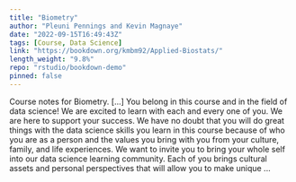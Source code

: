 ```yaml
---
title: "Biometry"
author: "Pleuni Pennings and Kevin Magnaye"
date: "2022-09-15T16:49:43Z"
tags: [Course, Data Science]
link: "https://bookdown.org/kmbm92/Applied-Biostats/"
length_weight: "9.8%"
repo: "rstudio/bookdown-demo"
pinned: false
---
```


Course notes for Biometry. [...] You belong in this course and in the field of data science! We are excited to learn with each and every one of you. We are here to support your success. We have no doubt that you will do great things with the data science skills you learn in this course because of who you are as a person and the values you bring with you from your culture, family, and life experiences. We want to invite you to bring your whole self into our data science learning community. Each of you brings cultural assets and personal perspectives that will allow you to make unique ...
